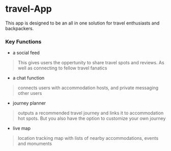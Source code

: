 # travel-App

This app is designed to be an all in one solution for travel enthusiasts and backpackers. 

### Key Functions
- a social feed
> This gives users the oppertunity to share travel spots and reviews. As well as connecting to fellow travel fanatics
- a chat function
> connects users with accommodation hosts, and private messaging other users
- journey planner
> outputs a recommended travel journey and links it to accommodation hot spots. But you also have the  option to customize your own journey 
- live map
> location tracking map with lists of nearby accommodations, events and monuments

